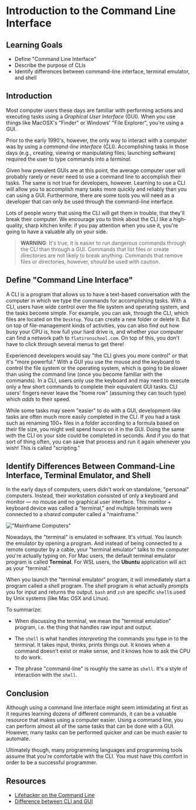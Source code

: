 # Introduction to the Command Line Interface

## Learning Goals

- Define "Command Line Interface"
- Describe the purpose of CLIs
- Identify differences between command-line interface, terminal emulator, and
  shell

## Introduction

Most computer users these days are familiar with performing actions and executing
tasks using a _Graphical User Interface_ (GUI). When you use things like
MacOSX's "Finder" or Windows' "File Explorer", you're using a GUI.

Prior to the early 1990's, however, the only way to interact with a computer was
by using a _command-line interface_ (CLI). Accomplishing tasks in those days
(e.g., creating, viewing or manipulating files; launching software) required
the user to type commands into a _terminal_.

Given how prevalent GUIs are at this point, the average computer user will
probably rarely or never need to use a command line to accomplish their tasks.
The same is not true for developers, however. Learning to use a CLI will allow
you to accomplish many tasks more quickly and reliably than you can using a GUI.
Furthermore, there are some tools you will need as a developer that can only be
used through the command-line interface.

Lots of people worry that using the CLI will get them in trouble, that they'll
break their computer. We encourage you to think about the CLI like a high-quality,
sharp kitchen knife: if you pay attention when you use it, you're going to have
a valuable ally on your side.

> **WARNING**: It's true, it is easier to run dangerous commands through the CLI
> than through a GUI. Commands that list files or create directories are not
> likely to break anything. Commands that remove files or directories, however,
> _should_ be used with caution.

## Define "Command Line Interface"

A CLI is a program that allows us to have a text-based conversation with the
computer in which we type the commands for accomplishing tasks. With a CLI,
users have wide control over the file system and operating system, and the tasks
become simple. For example, you can ask, through the CLI, which files are
located on the `Desktop`. You can create a new folder or delete it. But on top
of file-management kinds of activities, you can also find out how busy your CPU
is, how full your hard drive is, and whether your computer can find a network
path to `flatironschool.com`. On top of this, you don't have to click through
several menus to get there!

Experienced developers would say "the CLI gives you more control" or that it's
"more powerful." With a GUI you use the mouse and the keyboard to control the
file system or the operating system, which is going to be slower than using the
command line (once you become familiar with the commands). In a CLI, users only
use the keyboard and may need to execute only a few short commands to complete
their equivalent GUI tasks. CLI users' fingers never leave the "home row"
(assuming they can touch type) which _adds_ to their speed.

While some tasks may seem "easier" to do with a GUI, development-like tasks are
often much more easily completed in the CLI. If you had a task such as renaming
100+ files in a folder according to a formula based on their file size, you
might well spend hours on it in the GUI. Doing the same with the CLI on your
side could be completed in seconds. And if you do that sort of thing often, you
can save that process and run it again whenever you wish! This is called
"scripting."

## Identify Differences Between Command-Line Interface, Terminal Emulator, and Shell

In the early days of computers, users didn't work on standalone, "personal"
computers. Instead, their workstation consisted of only a keyboard and monitor —
no mouse and no graphical user interface. This monitor + keyboard device was
called a "terminal," and multiple terminals were connected to a _shared_
computer called a "mainframe."

!["Mainframe Computers"](https://curriculum-content.s3.amazonaws.com/cli-essentials/bash-intro/Image_56_MainFrameDiagram.png)

Nowadays, the "terminal" is emulated in software. It's virtual. You launch the
emulator by opening a program. And instead of being connected to a remote
computer by a cable, your "terminal emulator" talks to the computer you're
actually typing on. For Mac users, the default terminal emulator program is
called **Terminal**. For WSL users, the **Ubuntu** application will act as your
"terminal."

When you launch the "terminal emulator" program, it will immediately start a
program called a _shell_ program. The _shell_ program is what actually prompts
you for input and returns the output. `bash` and `zsh` are specific `shell`s
used by Unix systems (like Mac OSX and Linux).

To summarize:

- When discussing the terminal, we mean the "terminal emulation" program, i.e.
  the thing that handles raw input and output.

- The `shell` is what handles _interpreting_ the commands you type in to the
  terminal. It takes input, thinks, prints things out. It knows when a command
  doesn't exist or make sense, and it knows how to ask the CPU to do work.

- The phrase "command-line" is roughly the same as `shell`. It's a style of
  interaction with the `shell`.

## Conclusion

Although using a command line interface might seem intimidating at first as it
requires learning dozens of different commands, it can be a valuable resource
that makes using a computer easier. Using a command line, you can perform almost
all of the same tasks that can be done with a GUI. However, many tasks can be
performed quicker and can be much easier to automate.

Ultimately though, many programming languages and programming tools assume that
you're comfortable with the CLI. You must have this comfort in order to be a
successful programmer.

## Resources

- [Lifehacker on the Command Line](http://lifehacker.com/5633909/who-needs-a-mouse-learn-to-use-the-command-line-for-almost-anything)
- [Difference between CLI and GUI](https://www.geeksforgeeks.org/difference-between-cli-and-gui/)
  
